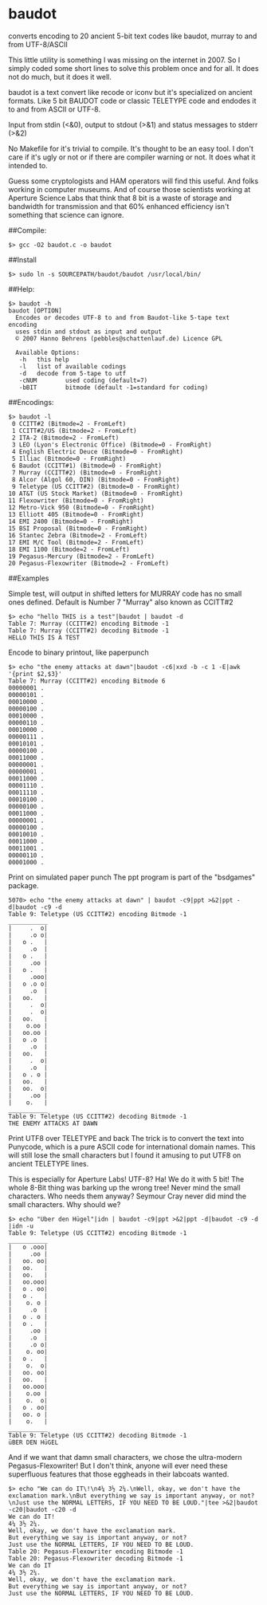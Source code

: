 # baudot
converts encoding to 20 ancient 5-bit text codes like baudot, murray to and from UTF-8/ASCII

This little utility is something I was missing on the internet in 2007. So I simply 
coded some short lines to solve this problem once and for all. It does not do much, 
but it does it well.

baudot is a text convert like recode or iconv but it's specialized on ancient formats. 
Like 5 bit BAUDOT code or classic TELETYPE code and endodes it to and from ASCII or 
UTF-8. 

Input from stdin (<&0), output to stdout (>&1) and status messages to stderr (>&2)

No Makefile for it's trivial to compile. It's thought to be an easy tool. I don't care 
if it's ugly or not or if there are compiler warning or not. It does what it intended to.

Guess some cryptologists and HAM operators will find this useful. And folks working 
in computer museums. And of course those scientists working at Aperture Science Labs that
think that 8 bit is a waste of storage and bandwidth for transmission and that 60% enhanced 
efficiency isn't something that science can ignore.

##Compile:
```
$> gcc -O2 baudot.c -o baudot
```
##Install
```
$> sudo ln -s SOURCEPATH/baudot/baudot /usr/local/bin/
```

##Help:
```
$> baudot -h
baudot [OPTION]
  Encodes or decodes UTF-8 to and from Baudot-like 5-tape text encoding
  uses stdin and stdout as input and output
  © 2007 Hanno Behrens (pebbles@schattenlauf.de) Licence GPL

  Available Options:
   -h   this help
   -l   list of available codings
   -d   decode from 5-tape to utf
   -cNUM        used coding (default=7)
   -bBIT        bitmode (default -1=standard for coding)
```
##Encodings:
```
$> baudot -l
 0 CCITT#2 (Bitmode=2 - FromLeft)
 1 CCITT#2/US (Bitmode=2 - FromLeft)
 2 ITA-2 (Bitmode=2 - FromLeft)
 3 LEO (Lyon's Electronic Office) (Bitmode=0 - FromRight)
 4 English Electric Deuce (Bitmode=0 - FromRight)
 5 Illiac (Bitmode=0 - FromRight)
 6 Baudot (CCITT#1) (Bitmode=0 - FromRight)
 7 Murray (CCITT#2) (Bitmode=0 - FromRight)
 8 Alcor (Algol 60, DIN) (Bitmode=0 - FromRight)
 9 Teletype (US CCITT#2) (Bitmode=0 - FromRight)
10 AT&T (US Stock Market) (Bitmode=0 - FromRight)
11 Flexowriter (Bitmode=0 - FromRight)
12 Metro-Vick 950 (Bitmode=0 - FromRight)
13 Elliott 405 (Bitmode=0 - FromRight)
14 EMI 2400 (Bitmode=0 - FromRight)
15 BSI Proposal (Bitmode=0 - FromRight)
16 Stantec Zebra (Bitmode=2 - FromLeft)
17 EMI M/C Tool (Bitmode=2 - FromLeft)
18 EMI 1100 (Bitmode=2 - FromLeft)
19 Pegasus-Mercury (Bitmode=2 - FromLeft)
20 Pegasus-Flexowriter (Bitmode=2 - FromLeft)
```
##Examples

Simple test, will output in shifted letters for 
MURRAY code has no small ones defined. Default is 
Number 7 "Murray" also known as CCITT#2
```
$> echo "hello THIS is a test"|baudot | baudot -d 
Table 7: Murray (CCITT#2) encoding Bitmode -1
Table 7: Murray (CCITT#2) decoding Bitmode -1
HELLO THIS IS A TEST
```

Encode to binary printout, like paperpunch 
```
$> echo "the enemy attacks at dawn"|baudot -c6|xxd -b -c 1 -E|awk '{print $2,$3}'
Table 7: Murray (CCITT#2) encoding Bitmode 6
00000001 .
00000101 .
00010000 .
00000100 .
00010000 .
00000110 .
00010000 .
00000111 .
00010101 .
00000100 .
00011000 .
00000001 .
00000001 .
00011000 .
00001110 .
00011110 .
00010100 .
00000100 .
00011000 .
00000001 .
00000100 .
00010010 .
00011000 .
00011001 .
00000110 .
00001000 .
```
Print on simulated paper punch
The ppt program is part of the "bsdgames" package.
```
5070> echo "the enemy attacks at dawn" | baudot -c9|ppt >&2|ppt -d|baudot -c9 -d    
Table 9: Teletype (US CCITT#2) encoding Bitmode -1
___________
|     .  o|
|     .o o|
|   o .   |
|     .o  |
|   o .   |
|     .oo |
|   o .   |
|     .ooo|
|   o .o o|
|     .o  |
|   oo.   |
|     .  o|
|     .  o|
|   oo.   |
|    o.oo |
|   oo.oo |
|   o .o  |
|     .o  |
|   oo.   |
|     .  o|
|     .o  |
|   o . o |
|   oo.   |
|   oo.  o|
|     .oo |
|    o.   |
___________
Table 9: Teletype (US CCITT#2) decoding Bitmode -1
THE ENEMY ATTACKS AT DAWN
```
Print UTF8 over TELETYPE and back
The trick is to convert the text into Punycode, which is
a pure ASCII code for international domain names. This 
will still lose the small characters but I found it 
amusing to put UTF8 on ancient TELETYPE lines.

This is especially for Aperture Labs! UTF-8? Ha! We do it
with 5 bit! The whole 8-Bit thing was barking up the wrong
tree! Never mind the small characters. Who needs them anyway?
Seymour Cray never did mind the small characters. Why should 
we? 
```
$> echo "Über den Hügel"|idn | baudot -c9|ppt >&2|ppt -d|baudot -c9 -d |idn -u           
Table 9: Teletype (US CCITT#2) encoding Bitmode -1
___________
|   o .ooo|
|     .oo |
|   oo. oo|
|   oo.   |
|   oo.   |
|   oo.ooo|
|   o . oo|
|   o .   |
|    o. o |
|     .o  |
|   o . o |
|   o .   |
|     .oo |
|     .o  |
|     .o o|
|    o. oo|
|   o .   |
|    o.  o|
|   oo. oo|
|   oo.   |
|   oo.ooo|
|    o.oo |
|    o.  o|
|   o . oo|
|   oo. o |
|    o.   |
___________
Table 9: Teletype (US CCITT#2) decoding Bitmode -1
üBER DEN HüGEL
```
And if we want that damn small characters, we chose the ultra-modern Pegasus-Flexowriter! But I don't think, 
anyone will ever need these superfluous features that those eggheads in their labcoats wanted.
```
$> echo "We can do IT\!\n4¼ 3½ 2¼.\nWell, okay, we don't have the exclamation mark.\nBut everything we say is important anyway, or not?\nJust use the NORMAL LETTERS, IF YOU NEED TO BE LOUD."|tee >&2|baudot -c20|baudot -c20 -d
We can do IT!
4¼ 3½ 2¼.
Well, okay, we don't have the exclamation mark.
But everything we say is important anyway, or not?
Just use the NORMAL LETTERS, IF YOU NEED TO BE LOUD.
Table 20: Pegasus-Flexowriter encoding Bitmode -1
Table 20: Pegasus-Flexowriter decoding Bitmode -1
We can do IT
4¼ 3½ 2¼.
Well, okay, we don't have the exclamation mark.
But everything we say is important anyway, or not?
Just use the NORMAL LETTERS, IF YOU NEED TO BE LOUD.

```
